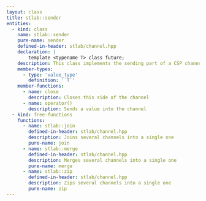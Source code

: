```yaml
---
layout: class
title: stlab::sender
entities:
  - kind: class
    name: stlab::sender
    pure-name: sender
    defined-in-header: stlab/channel.hpp
    declaration: |
        template <typename T> class future;
    description: This class implements the sending part of a CSP channel
    member-types:
      - type: 'value_type'
        definition: '`T`'
    member-functions:
      - name: close
        description: Closes this side of the channel
      - name: operator()
        description: Sends a value into the channel
  - kind: free-functions
    functions:
      - name: stlab::join
        defined-in-header: stlab/channel.hpp
        description: Joins several channels into a single one
        pure-name: join
      - name: stlab::merge
        defined-in-header: stlab/channel.hpp
        description: Merges several channels into a single one
        pure-name: merge
      - name: stlab::zip
        defined-in-header: stlab/channel.hpp
        description: Zips several channels into a single one
        pure-name: zip
---
```

